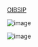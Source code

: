 [OIBSIP](https://oasisinfobyte.com/)

![image](https://user-images.githubusercontent.com/91726340/223084103-c04326c3-f9cc-437d-8a85-abb0865400ec.png)

![image](https://user-images.githubusercontent.com/91726340/223083957-202d7ff6-134d-477d-b5a6-510b51362866.png)

